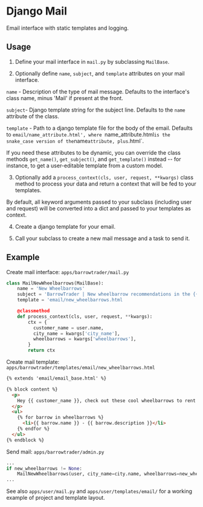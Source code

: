 # Django Mail

Email interface with static templates and logging.

## Usage

1. Define your mail interface in `mail.py` by subclassing `MailBase`.

2. Optionally define `name`, `subject`, and `template` attributes on your mail
interface.

`name` - Description of the type of mail message. Defaults to the interface's
class name, minus 'Mail' if present at the front.

`subject`- Django template string for the subject line. Defaults to the `name`
attribute of the class.

`template` - Path to a django template file for the body of the email. Defaults to
`email/name_attribute.html', where `name_attribute.html` is the snake_case version
of the `name` attribute, plus `.html`.

If you need these attributes to be dynamic, you can override the class methods
`get_name()`, `get_subject()`, and `get_template()` instead -- for instance, to
get a user-editable template from a custom model.

3. Optionally add a `process_context(cls, user, request, **kwargs)` class method
to process your data and return a context that will be fed to your templates.

By default, all keyword arguments passed to your subclass (including user and
request) will be converted into a dict and passed to your templates as context.

4. Create a django template for your email.

5. Call your subclass to create a new mail message and a task to send it.

## Example

Create mail interface:
`apps/barrowtrader/mail.py`
```python
class MailNewWheelbarrows(MailBase):
    name = 'New Wheelbarrows'
    subject = 'BarrowTrader | New wheelbarrow recommendations in the {{ city_name }} area!'
    template = 'email/new_wheelbarrows.html

    @classmethod
    def process_context(cls, user, request, **kwargs):
        ctx = {
          customer_name = user.name,
          city_name = kwargs['city_name'],
          wheelbarrows = kwargs['wheelbarrows'],
        }
        return ctx
```

Create mail template:
`apps/barrowtrader/templates/email/new_wheelbarrows.html`
```html
{% extends 'email/email_base.html' %}

{% block content %}
  <p>
    Hey {{ customer_name }}, check out these cool wheelbarrows to rent!
  </p>
  <ul>
    {% for barrow in wheelbarrows %}
      <li>{{ barrow.name }} - {{ barrow.description }}</li>
    {% endfor %}
  </ul>
{% endblock %}
```

Send mail:
`apps/barrowtrader/admin.py`
```python
...
if new_wheelbarrows != None:
    MailNewWheelbarrows(user, city_name=city.name, wheelbarrows=new_wheelbarrows)
...
```

See also `apps/user/mail.py` and `apps/user/templates/email/` for a working example of
project and template layout.

